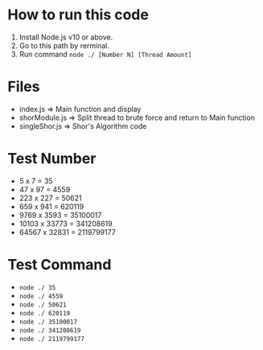 # How to run this code
1. Install Node.js v10 or above.
2. Go to this path by rerminal.
3. Run command `node ./ [Number N] [Thread Amount]`

# Files
- index.js => Main function and display
- shorModule.js => Split thread to brute force and return to Main function
- singleShor.js => Shor's Algorithm code

# Test Number
- 5 x 7 = 35
- 47 x 97 = 4559
- 223 x 227 = 50621
- 659 x 941 = 620119
- 9769 x 3593 = 35100017
- 10103 x 33773 = 341208619
- 64567 x 32831 = 2119799177

# Test Command
- `node ./ 35`
- `node ./ 4559`
- `node ./ 50621`
- `node ./ 620119`
- `node ./ 35100017`
- `node ./ 341208619`
- `node ./ 2119799177`
